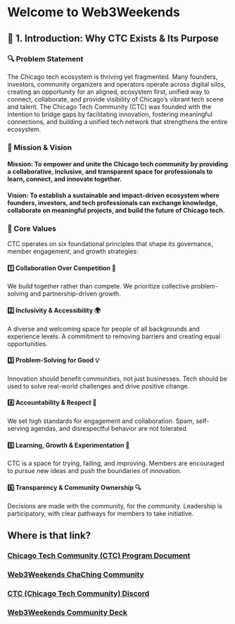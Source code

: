 # Welcome to Web3Weekends

## 📌 1. Introduction: Why CTC Exists & Its Purpose
### 🔍 Problem Statement
The Chicago tech ecosystem is thriving yet fragmented. Many founders, investors, community organizers and operators operate across digital silos, creating an opportunity for an aligned, ecosystem first, unified way to connect, collaborate, and provide visibility of Chicago’s vibrant tech scene and talent. The Chicago Tech Community (CTC) was founded with the intention to bridge gaps by facilitating innovation, fostering meaningful connections, and building a unified tech network that strengthens the entire ecosystem.
### 🎯 Mission & Vision
#### Mission: To empower and unite the Chicago tech community by providing a collaborative, inclusive, and transparent space for professionals to learn, connect, and innovate together.
#### Vision: To establish a sustainable and impact-driven ecosystem where founders, investors, and tech professionals can exchange knowledge, collaborate on meaningful projects, and build the future of Chicago tech.
### 🌟 Core Values
CTC operates on six foundational principles that shape its governance, member engagement, and growth strategies:
#### 1️⃣ Collaboration Over Competition 🤝
We build together rather than compete.
We prioritize collective problem-solving and partnership-driven growth.
#### 2️⃣ Inclusivity & Accessibility 🌍
A diverse and welcoming space for people of all backgrounds and experience levels.
A commitment to removing barriers and creating equal opportunities.
#### 3️⃣ Problem-Solving for Good 💡
Innovation should benefit communities, not just businesses.
Tech should be used to solve real-world challenges and drive positive change.
#### 4️⃣ Accountability & Respect 🎯
We set high standards for engagement and collaboration.
Spam, self-serving agendas, and disrespectful behavior are not tolerated.
#### 5️⃣ Learning, Growth & Experimentation 🚀
CTC is a space for trying, failing, and improving.
Members are encouraged to pursue new ideas and push the boundaries of innovation.
#### 6️⃣ Transparency & Community Ownership 🔍
Decisions are made with the community, for the community.
Leadership is participatory, with clear pathways for members to take initiative.

## Where is that link?
### [Chicago Tech Community (CTC) Program Document](https://docs.google.com/document/d/1-feoqJG46ZIU2APu7fydHGdp_6qNC9MAjdISOy0WvPc)

### [Web3Weekends ChaChing Community](https://www.chaching.social/communities/web3weekends)

### [CTC (Chicago Tech Community) Discord](https://discord.gg/G3QHV6Q6)

### [Web3Weekends Community Deck](https://github.com/Web3Weekends/welcome-to-web3weekends/blob/main/CTC-Presents-Web3-Weekends%20for%20the%20community.pdf)



